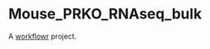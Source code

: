 # Mouse_PRKO_RNAseq_bulk

A [workflowr][] project.

[workflowr]: https://github.com/jdblischak/workflowr
